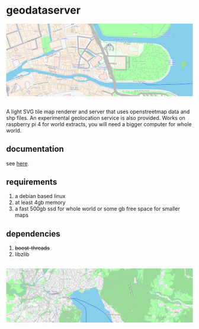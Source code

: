 # geodataserver
![sample](/docs/sample.jpg)
##
A light SVG tile map renderer and server that uses openstreetmap data and shp files.
An experimental geolocation service is also provided.
Works on raspberry pi 4 for world extracts, you will need a bigger computer for whole world.
## documentation
see [here](/docs/index.md).
## requirements
1. a debian based linux
2. at least 4gb memory
2. a fast 500gb ssd for whole world or some gb free space for smaller maps
## dependencies
1. ~~boost-threads~~
2. libzlib
##
![sample](/docs/sample2.jpg)
